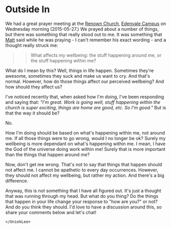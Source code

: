 # Outside In


We had a great prayer meeting at the [Renown Church](http://renownchurch.com), [Edenvale Campus](http://renownchurch.com/campuses/edenvale/) on Wednesday morning (2015-05-27.) We prayed about a number of things, but there was something that really stood out to me.<!--more--> It was something that [Matt](http://twitter.com/mattlewis516) said while he was praying - I can't remember his exact wording - and a thought really struck me:





<blockquote>

>
> What affects my wellbeing: the stuff happening around me, or the stuff happening within me?
>
>
</blockquote>





What do I mean by this? Well, things in life happen. Sometimes they're awesome, sometimes they suck and make us want to cry. And that's normal. However, how do those things affect our perceived wellbeing? And how should they affect us?





I've noticed recently that, when asked how I'm doing, I've been responding and saying that: _"I'm great. Work is going well, stuff happening within the church is super exciting, things are home are good, etc. So I'm good."_ But is that the way it should be?





No.





How I'm doing should be based on what's happening within me, not around me. If all those things were to go wrong, would I no longer be ok? Surely my wellbeing is more dependant on what's happening within me. I mean, I have the God of the universe doing work within me! Surely that is more important than the things that happen around me?





Now, don't get me wrong. That's not to say that things that happen should not affect me. I cannot be apathetic to every day occurrences. However, they should not affect my wellbeing, but rather my action. And there's a big difference.





Anyway, this is not something that I have all figured out. It's just a thought that was running through my head. But what do you thing? Do the things that happen in your life change your response to "how are you?" or not? And do you think they should. I'd love to have a discussion around this, so share your comments below and let's chat!





`</UniekLee>`


